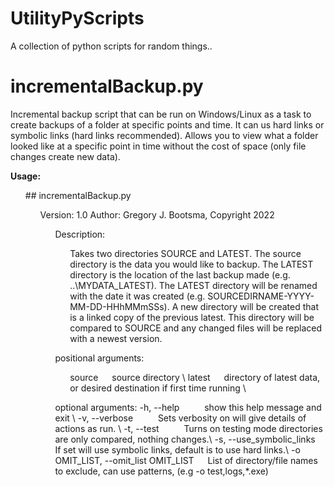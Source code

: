 # UtilityPyScripts

A collection of python scripts for random things..

# incrementalBackup.py

Incremental backup script that can be run on Windows/Linux as a task to create backups 
of a folder at specific points and time. It can us hard links or symbolic links (hard links recommended). Allows
you to view what a folder looked like at a specific point in time without the cost of space (only file changes 
create new data).


**Usage:**

<ul>
  ## incrementalBackup.py <SOURCE> <LATEST>                                                                                                                              
  <ul>
   Version: 1.0                                                                                                                                                       
   Author: Gregory J. Bootsma, Copyright 2022     

      
   <ul>
   Description:                                                                                                                                                       
    <ul>
          Takes two directories SOURCE and LATEST. The source directory is the data you would like to backup. The LATEST directory is the location of                 
          the last backup made (e.g. ..\MYDATA_LATEST). The LATEST directory will be renamed with the date it was created  (e.g. SOURCEDIRNAME-YYYY-MM-DD-HHhMMmSSs). 
          A new directory will be created that is a linked copy of the previous latest. This directory will be compared to SOURCE and any changed files               
          will be replaced with a newest version.                                                                                                                     
    </ul>
   </ul>
    
  <ul>
  positional arguments:           
    <ul>
    source &emsp; source directory  
\                                                                                                                          
    latest &emsp; directory of latest data, or desired destination if first time running 
      \
    </ul>
  </ul>
    
  <ul>
  optional arguments:
    -h, --help     &emsp;   &emsp;    show this help message and exit \
    -v, --verbose  &emsp;   &emsp;    Sets verbosity on will give details of actions as run. \
    -t, --test     &emsp;  &emsp;     Turns on testing mode directories are only compared, nothing changes.\
    -s, --use_symbolic_links&emsp;     If set will use symbolic links, default is to use hard links.\
    -o OMIT_LIST, --omit_list OMIT_LIST &emsp; 
                          List of directory/file names to exclude, can use patterns,
                          (e.g  -o test,logs,*.exe)
    </ul>
   </ul>
  </ul>
